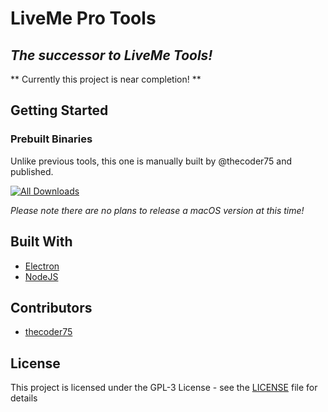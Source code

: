 # LiveMe Pro Tools

## *The successor to LiveMe Tools!*

** Currently this project is near completion! **

## Getting Started

### Prebuilt Binaries

Unlike previous tools, this one is manually built by @thecoder75 and published.

[![All Downloads](https://img.shields.io/github/downloads/thecoder75/liveme-pro-tools/total.svg)](https://github.com/thecoder75/liveme-tools/releases)

*Please note there are no plans to release a macOS version at this time!*

## Built With
* [Electron](http://electron.atom.io)
* [NodeJS](http://nodejs.org)

## Contributors
* [thecoder75](https://github.com/thecoder75)

## License
This project is licensed under the GPL-3 License - see the [LICENSE](LICENSE)
file for details

